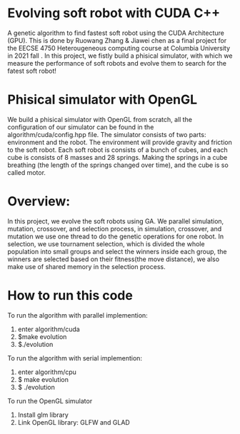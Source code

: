 # Evolving soft robot with CUDA C++
A genetic algorithm to find fastest soft robot using the CUDA Architecture (GPU). 
This is done by Ruowang Zhang & Jiawei chen as a final project for the EECSE 4750 Heterougeneous computing course at Columbia University in 2021 fall 
. In this project, we fistly build a phisical simulator, with which we measure the performance of soft robots and evolve them to search for the fatest
soft robot!

# Phisical simulator with OpenGL
We build a phisical simulator with OpenGL from scratch, all the configuration of our simulator can be found in the algorithm/cuda/config.hpp file. The simulator consists
of two parts: environment and the robot. The environment will provide gravity and friction to the soft robot. Each soft robot is consists of a bunch of 
cubes, and each cube is consists of 8 masses and 28 springs. Making the springs in a cube breathing (the length of the springs changed over time), and the 
cube is so called motor.

# Overview:
In this project, we evolve the soft robots using GA. We parallel simulation, mutation, crossover, and selection process, in simulation, crossover, and mutation
we use one thread to do the genetic operations for one robot. In selection, we use tournament selection, which is divided the whole population into small groups
and select the winners inside each group, the winners are selected based on their fitness(the move distance), we also make use of shared memory in the selection 
process.

# How to run this code
To run the algorithm with parallel implemention:
1. enter algorithm/cuda
2. $make evolution
3. $./evolution

To run the algorithm with serial implemention:
1. enter algorithm/cpu
2. $ make evolution
3. $ ./evolution

To run the OpenGL simulator
1. Install glm library
2. Link OpenGL library: GLFW and GLAD

